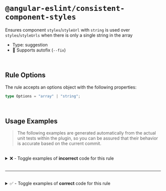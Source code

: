 <!--

  DO NOT EDIT.

  This markdown file was autogenerated using a mixture of the following files as the source of truth for its data:
  - ../../src/rules/consistent-component-styles.ts
  - ../../tests/rules/consistent-component-styles/cases.ts

  In order to update this file, it is therefore those files which need to be updated, as well as potentially the generator script:
  - ../../../../tools/scripts/generate-rule-docs.ts

-->

<br>

# `@angular-eslint/consistent-component-styles`

Ensures component `styles`/`styleUrl` with `string` is used over `styles`/`styleUrls` when there is only a single string in the array

- Type: suggestion
- 🔧 Supports autofix (`--fix`)

<br>

## Rule Options

The rule accepts an options object with the following properties:

```ts
type Options = "array" | "string";

```

<br>

## Usage Examples

> The following examples are generated automatically from the actual unit tests within the plugin, so you can be assured that their behavior is accurate based on the current commit.

<br>

<details>
<summary>❌ - Toggle examples of <strong>incorrect</strong> code for this rule</summary>

<br>

#### Default Config

```json
{
  "rules": {
    "@angular-eslint/consistent-component-styles": [
      "error"
    ]
  }
}
```

<br>

#### ❌ Invalid Code

```ts
@Component({
  styles: [':host { display: block; }']
          ~~~~~~~~~~~~~~~~~~~~~~~~~~~~~
})
class Test {}
```

<br>

---

<br>

#### Default Config

```json
{
  "rules": {
    "@angular-eslint/consistent-component-styles": [
      "error"
    ]
  }
}
```

<br>

#### ❌ Invalid Code

```ts
@Component({
  standalone: true,
  imports: [MatButtonModule],
  styles: [':host { display: block; }'],
          ~~~~~~~~~~~~~~~~~~~~~~~~~~~~~
  providers: []
})
class Test {}
```

<br>

---

<br>

#### Default Config

```json
{
  "rules": {
    "@angular-eslint/consistent-component-styles": [
      "error"
    ]
  }
}
```

<br>

#### ❌ Invalid Code

```ts
@Component({
  styleUrls: ['./test.component.css']
  ~~~~~~~~~~~~~~~~~~~~~~~~~~~~~~~~~~~
})
class Test {}
```

<br>

---

<br>

#### Default Config

```json
{
  "rules": {
    "@angular-eslint/consistent-component-styles": [
      "error"
    ]
  }
}
```

<br>

#### ❌ Invalid Code

```ts
@Component({
  standalone: true,
  imports: [MatButtonModule],
  styleUrls: ['./test.component.css'],
  ~~~~~~~~~~~~~~~~~~~~~~~~~~~~~~~~~~~
  providers: []
})
class Test {}
```

<br>

---

<br>

#### Default Config

```json
{
  "rules": {
    "@angular-eslint/consistent-component-styles": [
      "error"
    ]
  }
}
```

<br>

#### ❌ Invalid Code

```ts
const type = 'block';
@Component({
  styles: [`:host\t{ display: ${type}; }`]
          ~~~~~~~~~~~~~~~~~~~~~~~~~~~~~~~~
})
class Test {}
```

<br>

---

<br>

#### Default Config

```json
{
  "rules": {
    "@angular-eslint/consistent-component-styles": [
      "error"
    ]
  }
}
```

<br>

#### ❌ Invalid Code

```ts
@Component({
  styles: [':host\t{ display: block; }']
          ~~~~~~~~~~~~~~~~~~~~~~~~~~~~~~
})
class Test {}
```

<br>

---

<br>

#### Default Config

```json
{
  "rules": {
    "@angular-eslint/consistent-component-styles": [
      "error"
    ]
  }
}
```

<br>

#### ❌ Invalid Code

```ts
@Component({
  styles: [':host{ display: block; }']
          ~~~~~~~~~~~~~~~~~~~~~~~~~~~~
})
class Test {}
```

<br>

---

<br>

#### Default Config

```json
{
  "rules": {
    "@angular-eslint/consistent-component-styles": [
      "error"
    ]
  }
}
```

<br>

#### ❌ Invalid Code

```ts
@Component({
  styles: [":host{ display: block; }"]
          ~~~~~~~~~~~~~~~~~~~~~~~~~~~~
})
class Test {}
```

<br>

---

<br>

#### Default Config

```json
{
  "rules": {
    "@angular-eslint/consistent-component-styles": [
      "error"
    ]
  }
}
```

<br>

#### ❌ Invalid Code

```ts
@Component({
  styles: [`:host{ display: block; }`]
          ~~~~~~~~~~~~~~~~~~~~~~~~~~~~
})
class Test {}
```

<br>

---

<br>

#### Custom Config

```json
{
  "rules": {
    "@angular-eslint/consistent-component-styles": [
      "error",
      "string"
    ]
  }
}
```

<br>

#### ❌ Invalid Code

```ts
@Component({
  styles: [':host { display: block; }']
          ~~~~~~~~~~~~~~~~~~~~~~~~~~~~~
})
class Test {}
```

<br>

---

<br>

#### Custom Config

```json
{
  "rules": {
    "@angular-eslint/consistent-component-styles": [
      "error",
      "string"
    ]
  }
}
```

<br>

#### ❌ Invalid Code

```ts
@Component({
  styleUrls: ['./test.component.css']
  ~~~~~~~~~~~~~~~~~~~~~~~~~~~~~~~~~~~
})
class Test {}
```

<br>

---

<br>

#### Custom Config

```json
{
  "rules": {
    "@angular-eslint/consistent-component-styles": [
      "error",
      "array"
    ]
  }
}
```

<br>

#### ❌ Invalid Code

```ts
@Component({
  styles: ':host { display: block; }'
          ~~~~~~~~~~~~~~~~~~~~~~~~~~~
})
class Test {}
```

<br>

---

<br>

#### Custom Config

```json
{
  "rules": {
    "@angular-eslint/consistent-component-styles": [
      "error",
      "array"
    ]
  }
}
```

<br>

#### ❌ Invalid Code

```ts
@Component({
  standalone: true,
  imports: [MatButtonModule],
  styles: ':host { display: block; }',
          ~~~~~~~~~~~~~~~~~~~~~~~~~~~
  providers: []
})
class Test {}
```

<br>

---

<br>

#### Custom Config

```json
{
  "rules": {
    "@angular-eslint/consistent-component-styles": [
      "error",
      "array"
    ]
  }
}
```

<br>

#### ❌ Invalid Code

```ts
@Component({
  styleUrl: './test.component.css',
  ~~~~~~~~~~~~~~~~~~~~~~~~~~~~~~~~
})
class Test {}
```

<br>

---

<br>

#### Custom Config

```json
{
  "rules": {
    "@angular-eslint/consistent-component-styles": [
      "error",
      "array"
    ]
  }
}
```

<br>

#### ❌ Invalid Code

```ts
const type = 'block';
@Component({
  styles: `:host\t{ display: ${type}; }`
          ~~~~~~~~~~~~~~~~~~~~~~~~~~~~~~
})
class Test {}
```

<br>

---

<br>

#### Custom Config

```json
{
  "rules": {
    "@angular-eslint/consistent-component-styles": [
      "error",
      "array"
    ]
  }
}
```

<br>

#### ❌ Invalid Code

```ts
@Component({
  styles: ':host\t{ display: block; }'
          ~~~~~~~~~~~~~~~~~~~~~~~~~~~~
})
class Test {}
```

<br>

---

<br>

#### Custom Config

```json
{
  "rules": {
    "@angular-eslint/consistent-component-styles": [
      "error",
      "array"
    ]
  }
}
```

<br>

#### ❌ Invalid Code

```ts
@Component({
  styles: ':host{ display: block; }'
          ~~~~~~~~~~~~~~~~~~~~~~~~~~
})
class Test {}
```

<br>

---

<br>

#### Custom Config

```json
{
  "rules": {
    "@angular-eslint/consistent-component-styles": [
      "error",
      "array"
    ]
  }
}
```

<br>

#### ❌ Invalid Code

```ts
@Component({
  styles: ":host{ display: block; }"
          ~~~~~~~~~~~~~~~~~~~~~~~~~~
})
class Test {}
```

<br>

---

<br>

#### Custom Config

```json
{
  "rules": {
    "@angular-eslint/consistent-component-styles": [
      "error",
      "array"
    ]
  }
}
```

<br>

#### ❌ Invalid Code

```ts
@Component({
  styles: `:host{ display: block; }`
          ~~~~~~~~~~~~~~~~~~~~~~~~~~
})
class Test {}
```

</details>

<br>

---

<br>

<details>
<summary>✅ - Toggle examples of <strong>correct</strong> code for this rule</summary>

<br>

#### Default Config

```json
{
  "rules": {
    "@angular-eslint/consistent-component-styles": [
      "error"
    ]
  }
}
```

<br>

#### ✅ Valid Code

```ts
@Component({
  styles: ':host { display: block; }',
})
class Test {}
```

<br>

---

<br>

#### Default Config

```json
{
  "rules": {
    "@angular-eslint/consistent-component-styles": [
      "error"
    ]
  }
}
```

<br>

#### ✅ Valid Code

```ts
@Component({
  styles: `
    :host { display: block; }
  `,
})
class Test {}
```

<br>

---

<br>

#### Default Config

```json
{
  "rules": {
    "@angular-eslint/consistent-component-styles": [
      "error"
    ]
  }
}
```

<br>

#### ✅ Valid Code

```ts
@Component({
  selector: 'my-test',
  standalone: true,
  imports: [CommonModule],
  styles: `
    :host { display: block; }
  `,
  providers: [FooService]
})
class Test {}
```

<br>

---

<br>

#### Default Config

```json
{
  "rules": {
    "@angular-eslint/consistent-component-styles": [
      "error"
    ]
  }
}
```

<br>

#### ✅ Valid Code

```ts
@Component({
  styles: [
    ':host { display: block; }',
    `.foo { color: red; }`
  ],
})
class Test {}
```

<br>

---

<br>

#### Default Config

```json
{
  "rules": {
    "@angular-eslint/consistent-component-styles": [
      "error"
    ]
  }
}
```

<br>

#### ✅ Valid Code

```ts
@Component({
  styleUrl: `./test.component.css`,
})
class Test {}
```

<br>

---

<br>

#### Default Config

```json
{
  "rules": {
    "@angular-eslint/consistent-component-styles": [
      "error"
    ]
  }
}
```

<br>

#### ✅ Valid Code

```ts
@Component({
  styleUrls: [
    '../shared.css',
    `./test.component.css`
  ],
})
class Test {}
```

<br>

---

<br>

#### Default Config

```json
{
  "rules": {
    "@angular-eslint/consistent-component-styles": [
      "error"
    ]
  }
}
```

<br>

#### ✅ Valid Code

```ts
@Component({
  selector: 'my-test',
  standalone: true,
  imports: [CommonModule],
  styleUrls: [
    '../shared.css',
    `./test.component.css`
  ],
  providers: [FooService]
})
class Test {}
```

<br>

---

<br>

#### Custom Config

```json
{
  "rules": {
    "@angular-eslint/consistent-component-styles": [
      "error",
      "string"
    ]
  }
}
```

<br>

#### ✅ Valid Code

```ts
@Component({
  styles: ':host { display: block; }',
})
class Test {}
```

<br>

---

<br>

#### Custom Config

```json
{
  "rules": {
    "@angular-eslint/consistent-component-styles": [
      "error",
      "string"
    ]
  }
}
```

<br>

#### ✅ Valid Code

```ts
@Component({
  styles: \`
    :host { display: block; }
  \`,
})
class Test {}
```

<br>

---

<br>

#### Custom Config

```json
{
  "rules": {
    "@angular-eslint/consistent-component-styles": [
      "error",
      "string"
    ]
  }
}
```

<br>

#### ✅ Valid Code

```ts
@Component({
  selector: 'my-test',
  standalone: true,
  imports: [CommonModule],
  styles: \`
    :host { display: block; }
  \`,
  providers: [FooService]
})
class Test {}
```

<br>

---

<br>

#### Custom Config

```json
{
  "rules": {
    "@angular-eslint/consistent-component-styles": [
      "error",
      "string"
    ]
  }
}
```

<br>

#### ✅ Valid Code

```ts
@Component({
  styles: [
    ':host { display: block; }',
    \`.foo { color: red; }\`
  ],
})
class Test {}
```

<br>

---

<br>

#### Custom Config

```json
{
  "rules": {
    "@angular-eslint/consistent-component-styles": [
      "error",
      "string"
    ]
  }
}
```

<br>

#### ✅ Valid Code

```ts
@Component({
  styleUrl: \`./test.component.css\`,
})
class Test {}
```

<br>

---

<br>

#### Custom Config

```json
{
  "rules": {
    "@angular-eslint/consistent-component-styles": [
      "error",
      "string"
    ]
  }
}
```

<br>

#### ✅ Valid Code

```ts
@Component({
  styleUrls: [
    '../shared.css',
    \`./test.component.css\`
  ],
})
class Test {}
```

<br>

---

<br>

#### Custom Config

```json
{
  "rules": {
    "@angular-eslint/consistent-component-styles": [
      "error",
      "string"
    ]
  }
}
```

<br>

#### ✅ Valid Code

```ts
@Component({
  selector: 'my-test',
  standalone: true,
  imports: [CommonModule],
  styleUrls: [
    '../shared.css',
    \`./test.component.css\`
  ],
  providers: [FooService]
})
class Test {}
```

<br>

---

<br>

#### Custom Config

```json
{
  "rules": {
    "@angular-eslint/consistent-component-styles": [
      "error",
      "array"
    ]
  }
}
```

<br>

#### ✅ Valid Code

```ts
@Component({
  styles: [':host { display: block; }'],
})
class Test {}
```

<br>

---

<br>

#### Custom Config

```json
{
  "rules": {
    "@angular-eslint/consistent-component-styles": [
      "error",
      "array"
    ]
  }
}
```

<br>

#### ✅ Valid Code

```ts
@Component({
  styles: [
    \`
      :host { display: block; }
    \`
  ],
})
class Test {}
```

<br>

---

<br>

#### Custom Config

```json
{
  "rules": {
    "@angular-eslint/consistent-component-styles": [
      "error",
      "array"
    ]
  }
}
```

<br>

#### ✅ Valid Code

```ts
@Component({
  selector: 'my-test',
  standalone: true,
  imports: [CommonModule],
  styles: [
    \`
      :host { display: block; }
    \`
  ],
  providers: [FooService]
})
class Test {}
```

<br>

---

<br>

#### Custom Config

```json
{
  "rules": {
    "@angular-eslint/consistent-component-styles": [
      "error",
      "array"
    ]
  }
}
```

<br>

#### ✅ Valid Code

```ts
@Component({
  styles: [
    ':host { display: block; }',
    \`.foo { color: red; }\`
  ],
})
class Test {}
```

<br>

---

<br>

#### Custom Config

```json
{
  "rules": {
    "@angular-eslint/consistent-component-styles": [
      "error",
      "array"
    ]
  }
}
```

<br>

#### ✅ Valid Code

```ts
@Component({
  styleUrls: [\`./test.component.css\`],
})
class Test {}
```

<br>

---

<br>

#### Custom Config

```json
{
  "rules": {
    "@angular-eslint/consistent-component-styles": [
      "error",
      "array"
    ]
  }
}
```

<br>

#### ✅ Valid Code

```ts
@Component({
  styleUrls: [
    '../shared.css',
    \`./test.component.css\`
  ],
})
class Test {}
```

<br>

---

<br>

#### Custom Config

```json
{
  "rules": {
    "@angular-eslint/consistent-component-styles": [
      "error",
      "array"
    ]
  }
}
```

<br>

#### ✅ Valid Code

```ts
@Component({
  selector: 'my-test',
  standalone: true,
  imports: [CommonModule],
  styleUrls: [
    '../shared.css',
    \`./test.component.css\`
  ],
  providers: [FooService]
})
class Test {}
```

</details>

<br>
